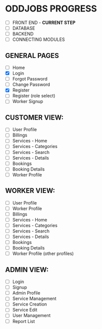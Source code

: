 # ODDJOBS PROGRESS
- [ ] FRONT END - **CURRENT STEP**
- [ ] DATABASE
- [ ] BACKEND
- [ ] CONNECTING MODULES

## GENERAL PAGES
- [ ] Home
- [X] Login
- [ ] Forgot Password
- [ ] Change Password
- [X] Register
- [ ] Register (role select)
- [ ] Worker Signup

## CUSTOMER VIEW:
- [ ] User Profile
- [ ] Billings
- [ ] Services - Home
- [ ] Services - Categories
- [ ] Services - Search
- [ ] Services - Details
- [ ] Bookings
- [ ] Booking Details
- [ ] Worker Profile

## WORKER VIEW:
- [ ] User Profile
- [ ] Worker Profile
- [ ] Billings
- [ ] Services - Home
- [ ] Services - Categories
- [ ] Services - Search
- [ ] Services - Details
- [ ] Bookings
- [ ] Booking Details
- [ ] Worker Profile (other profiles)

## ADMIN VIEW:
- [ ] Login
- [ ] Signup
- [ ] Admin Profile
- [ ] Service Management
- [ ] Service Creation
- [ ] Service Edit
- [ ] User Management
- [ ] Report List
